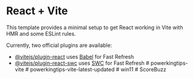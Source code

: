 # React + Vite

This template provides a minimal setup to get React working in Vite with HMR and some ESLint rules.

Currently, two official plugins are available:

- [@vitejs/plugin-react](https://github.com/vitejs/vite-plugin-react/blob/main/packages/plugin-react/README.md) uses [Babel](https://babeljs.io/) for Fast Refresh
- [@vitejs/plugin-react-swc](https://github.com/vitejs/vite-plugin-react-swc) uses [SWC](https://swc.rs/) for Fast Refresh
#   p o w e r k i n g t i p s - v i t e  
 #   p o w e r k i n g t i p s - v i t e - l a t e s t - u p d a t e d  
 #   w i n 1 1  
 #   S c o r e B u z z  
 
